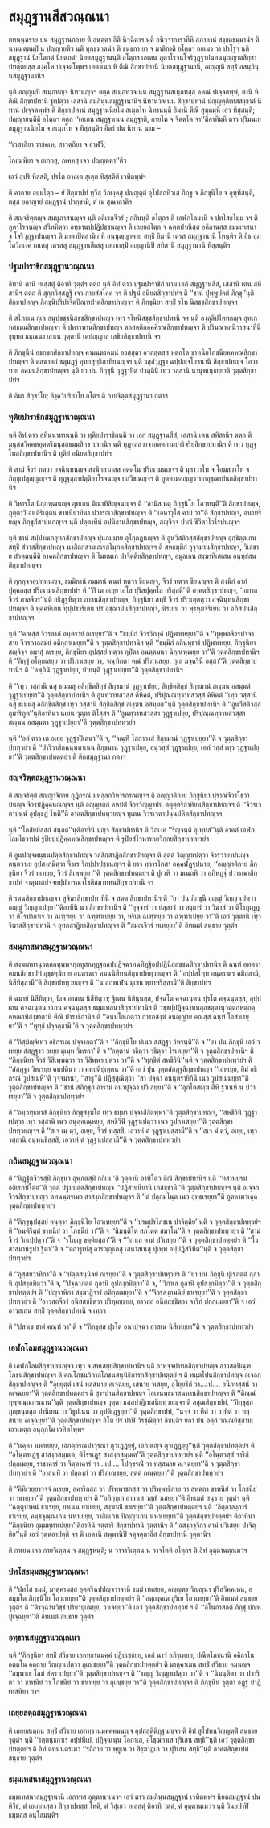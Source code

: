 <h1>สมุฎฺฐานสีสวณฺณนา</h1>
<p> ตทนนฺตราย   ปน สมุฎฺฐานกถาย ติ อนตฺตา อิติ นิจฺฉิตาฯ นฺติ อนิจฺจาการาทีหิ สภาคานํ สงฺขตธมฺมานํฯ ติ นามมตฺตมฺปิ น ปญฺญายติฯ นฺติ ทุกฺขฆาตนํฯ ติ ขนฺธกา ยา จ มาติกาติ อโตฺถฯ อยเมว วา ปาโฐฯ นฺติ สมุฎฺฐานํ นิยโตกตํ นิยตกตํ; นิยตสมุฎฺฐานนฺติ อโตฺถฯ เอเตน ภูตาโรจนโจริวุฎฺฐาปนอนนุญฺญาตสิกฺขาปทตฺตยสฺส สงฺคโห ปเจฺจตโพฺพฯ เอตาเนว หิ ตีณิ สิกฺขาปทานิ นิยตสมุฎฺฐานานิ, อเญฺญหิ สทฺธิํ อสมฺภินฺนสมุฎฺฐานานิฯ</p>


<p>นฺติ อญฺญมฺปิ สเมฺภทญฺจ นิทานญฺจฯ ตตฺถ สเมฺภทวจเนน สมุฎฺฐานสเมฺภทสฺส คหณํ ปเจฺจตพฺพํ, ตานิ หิ ตีณิ สิกฺขาปทานิ ฐเปตฺวา เสสานิ สมฺภินฺนสมุฎฺฐานานิฯ นิทานวจเนน สิกฺขาปทานํ ปญฺญตฺติเทสสงฺขาตํ นิทานํ ปเจฺจตพฺพํฯ ติ สิกฺขาปทานํ สมุฎฺฐานนิยโม สเมฺภโท นิทานนฺติ อิมานิ ตีณิ สุตฺตมฺหิ เอว ทิสฺสนฺติ; ปญฺญายนฺตีติ อโตฺถฯ ตตฺถ ‘‘เอเกน สมุฎฺฐาเนน สมุฎฺฐาติ, กายโต จ จิตฺตโต จา’’ติอาทิมฺหิ ตาว ปุริมนเย สมุฎฺฐานนิยโม จ สเมฺภโท จ ทิสฺสนฺติฯ อิตรํ ปน นิทานํ นาม –</p>


<p>
‘‘เวสาลิยา ราชคเห, สาวตฺถิยา จ อาฬวี;  
  
โกสมฺพิยา จ สเกฺกสุ, ภเคฺคสุ เจว ปญฺญตฺตา’’ติฯ  
</p>
  
<p>เอวํ อุปริ ทิสฺสติ, ปรโต อาคเต สุเตฺต ทิสฺสตีติ เวทิตพฺพํฯ</p>


<p>  ติ คาถาย อยมโตฺถ – ยํ สิกฺขาปทํ ทฺวีสุ วิภเงฺคสุ ปญฺญตฺตํ อุโปสถทิวเส ภิกฺขู จ ภิกฺขุนิโย จ อุทฺทิสนฺติ, ตสฺส ยถาญายํ สมุฎฺฐานํ ปวกฺขามิ, ตํ เม สุณาถาติฯ</p>


<p>ติ สญฺจริตฺตญฺจ สมนุภาสนญฺจฯ นฺติ อติเรกจีวรํ ; กถินนฺติ อโตฺถฯ ติ เอฬกโลมานิ  จ ปทโสธโมฺม จฯ ติ ภูตาโรจนญฺจ สํวิทหิตฺวา อทฺธานปฺปฎิปชฺชนญฺจฯ ติ เถยฺยสโตฺถ จ ฉตฺตปาณิสฺส อคิลานสฺส ธมฺมเทสนา จ โจริวุฎฺฐาปนญฺจฯ ติ มาตาปิตุสามิเกหิ อนนุญฺญาตาย สทฺธิํ อิมานิ เตรส สมุฎฺฐานานิ โหนฺติฯ ติ อิธ อุภโตวิภเงฺค เอเตสุ เตรสสุ สมุฎฺฐานสีเสสุ เอเกกสฺมิํ อญฺญานิปิ สทิสานิ สมุฎฺฐานานิ ทิสฺสนฺติฯ</p>


<h3>ปฐมปาราชิกสมุฎฺฐานวณฺณนา</h3>
<p> อิทานิ ตานิ ทเสฺสตุํ ติอาทิ วุตฺตํฯ ตตฺถ นฺติ อิทํ ตาว ปฐมปาราชิกํ นาม เอกํ สมุฎฺฐานสีสํ, เสสานิ เตน สทิสานิฯ ตตฺถ ติ สุกฺกวิสฺสฎฺฐิ เจว กายสํสโคฺค จฯ ติ ปฐมํ อนิยตสิกฺขาปทํฯ ติ ‘‘ชานํ ปุพฺพูปคตํ ภิกฺขุ’’นฺติ สิกฺขาปทญฺจ ภิกฺขุนิปริปาจิตปิณฺฑปาตสิกฺขาปทญฺจฯ ติ ภิกฺขุนิยา สทฺธิํ รโห นิสชฺชสิกฺขาปทญฺจฯ</p>


<p>ติ สโภชเน กุเล อนุปขชฺชนิสชฺชสิกฺขาปทญฺจ เทฺว รโหนิสชฺชสิกฺขาปทานิ จฯ นฺติ องฺคุลิปโตทกญฺจ อุทเก หสธมฺมสิกฺขาปทญฺจฯ ติ ปหารทานสิกฺขาปทญฺจ ตลสตฺติกอุคฺคิรณสิกฺขาปทญฺจฯ ติ ปริมณฺฑลนิวาสนาทีนิ ขุทฺทกวณฺณนาวสาเน วุตฺตานิ เตปญฺญาส เสขิยสิกฺขาปทานิ จฯ</p>


<p>ติ ภิกฺขุนีนํ อธกฺขกสิกฺขาปทญฺจ คามนฺตรคมนํ อวสฺสุตา อวสฺสุตสฺส  หตฺถโต ขาทนียโภชนียคฺคหณสิกฺขาปทญฺจฯ ติ ตลฆาตกํ ชตุมฎฺฐํ อุทกสุทฺธิกาทิยนญฺจฯ นฺติ วสฺสํวุฎฺฐา ฉปฺปญฺจโยชนานิ สิกฺขาปทญฺจ โอวาทาย อคมนสิกฺขาปทญฺจฯ นฺติ ยา ปน ภิกฺขุนี วุฎฺฐาปิตํ ปวตฺตินิํ เทฺว วสฺสานิ นานุพเนฺธยฺยาติ วุตฺตสิกฺขาปทํฯ</p>


<p>  ติ อิมา สิกฺขาโย; ลิงฺควิปริยาโย กโตฯ ติ กายจิตฺตสมุฎฺฐานา กตาฯ</p>


<h3>ทุติยปาราชิกสมุฎฺฐานวณฺณนา</h3>
<p> นฺติ  อิทํ ตาว อทินฺนาทานนฺติ วา ทุติยปาราชิกนฺติ วา เอกํ สมุฎฺฐานสีสํ, เสสานิ เตน สทิสานิฯ ตตฺถ ติ มนุสฺสวิคฺคหอุตฺตริมนุสฺสธมฺมสิกฺขาปทานิฯ นฺติ ทุฎฺฐุลฺลวาจาอตฺตกามปาริจริยสิกฺขาปทานิฯ ติ เทฺว ทุฎฺฐโทสสิกฺขาปทานิฯ ติ ทุติยํ อนิยตสิกฺขาปทํฯ</p>


<p>ติ สามํ จีวรํ ทตฺวา อจฺฉินฺทนญฺจ สงฺฆิกลาภสฺส อตฺตโน ปริณามนญฺจฯ ติ มุสาวาโท จ โอมสวาโท จ ภิกฺขุเปสุญฺญญฺจฯ ติ ทุฎฺฐุลฺลาปตฺติอาโรจนญฺจ ปถวีขณญฺจฯ ติ ภูตคามอญฺญวาทกอุชฺฌาปนกสิกฺขาปทานิฯ</p>


<p>ติ วิหารโต นิกฺกฑฺฒนญฺจ อุทเกน ติณาทิสิญฺจนญฺจฯ ติ ‘‘อามิสเหตุ ภิกฺขุนิโย โอวทนฺตี’’ติ สิกฺขาปทญฺจ, ภุตฺตาวิํ อนติริเตฺตน ขาทนียาทินา ปวารณาสิกฺขาปทญฺจฯ ติ ‘‘เอหาวุโส คามํ วา’’ติ สิกฺขาปทญฺจ, อนาทริยญฺจ ภิกฺขุภิํสาปนกญฺจฯ นฺติ ปตฺตาทีนํ อปนิธานสิกฺขาปทญฺจ, สญฺจิจฺจ ปาณํ ชีวิตาโวโรปนญฺจฯ</p>


<p>นฺติ ชานํ สปฺปาณกอุทกสิกฺขาปทญฺจ ปุนกมฺมาย อุโกฺกฎนญฺจฯ ติ  อูนวีสติวสฺสสิกฺขาปทญฺจ อุกฺขิตฺตเกน สทฺธิํ สํวาสสิกฺขาปทญฺจ นาสิตกสามเณรสโมฺภคสิกฺขาปทญฺจฯ ติ สหธมฺมิกํ วุจฺจมานสิกฺขาปทญฺจ, วิเลขาย สํวตฺตนฺตีติ อาคตสิกฺขาปทญฺจฯ ติ โมหนเก ปาจิตฺติยสิกฺขาปทญฺจ, อมูลเกน สงฺฆาทิเสเสน อนุทฺธํสนสิกฺขาปทญฺจฯ</p>


<p>ติ กุกฺกุจฺจอุปทหนญฺจ, ธมฺมิกานํ กมฺมานํ ฉนฺทํ ทตฺวา ขียนญฺจ, จีวรํ ทตฺวา ขียนญฺจฯ ติ สงฺฆิกํ ลาภํ  ปุคฺคลสฺส ปริณามนสิกฺขาปทํฯ ติ ‘‘กิํ เต อเยฺย เอโส ปุริสปุคฺคโล กริสฺสตี’’ติ อาคตสิกฺขาปทญฺจ, ‘‘อกาลจีวรํ กาลจีวร’’นฺติ อธิฎฺฐหิตฺวา ภาชนสิกฺขาปทญฺจ, ภิกฺขุนิยา สทฺธิํ จีวรํ ปริวเตฺตตฺวา อจฺฉินฺทนสิกฺขาปทญฺจฯ   ติ ทุคฺคหิเตน ทุปฺปธาริเตน ปรํ อุชฺฌาปนสิกฺขาปทญฺจ, นิรเยน วา พฺรหฺมจริเยน วา อภิสปนสิกฺขาปทญฺจฯ</p>


<p>นฺติ ‘‘คณสฺส จีวรลาภํ อนฺตรายํ กเรยฺยา’’ติ จ ‘‘ธมฺมิกํ จีวรวิภงฺคํ ปฎิพาเหยฺยา’’ติ จ ‘‘ทุพฺพลจีวรปจฺจาสาย จีวรกาลสมยํ อติกฺกาเมยฺยา’’ติ จ วุตฺตสิกฺขาปทานิฯ นฺติ ‘‘ธมฺมิกํ กถินุทฺธารํ ปฎิพาเหยฺย, ภิกฺขุนิยา สญฺจิจฺจ อผาสุํ กเรยฺย, ภิกฺขุนิยา อุปสฺสยํ ทตฺวา กุปิตา อนตฺตมนา นิกฺกเฑฺฒยฺย วา’’ติ วุตฺตสิกฺขาปทานิฯ ติ ‘‘ภิกฺขุํ อโกฺกเสยฺย วา ปริภาเสยฺย วา, จณฺฑิกตา คณํ ปริภาเสยฺย, กุเล มจฺฉรินี อสฺสา’’ติ วุตฺตสิกฺขาปทานิฯ ติ ‘‘คพฺภินิํ วุฎฺฐาเปยฺย, ปายนฺติํ วุฎฺฐาเปยฺยา’’ติ วุตฺตสิกฺขาปทานิฯ</p>


<p>ติ ‘‘เทฺว วสฺสานิ ฉสุ ธเมฺมสุ อสิกฺขิตสิกฺขํ สิกฺขมานํ วุฎฺฐาเปยฺย, สิกฺขิตสิกฺขํ สิกฺขมานํ สเงฺฆน อสมฺมตํ วุฎฺฐาเปยฺยา’’ติ วุตฺตสิกฺขาปทานิฯ ติ อูนทฺวาทสวสฺสํ คิหิคตํ, ปริปุณฺณทฺวาทสวสฺสํ คิหิคตํ ‘‘เทฺว วสฺสานิ ฉสุ ธเมฺมสุ อสิกฺขิตสิกฺขํ เทฺว วสฺสานิ สิกฺขิตสิกฺขํ สเงฺฆน อสมฺมต’’นฺติ วุตฺตสิกฺขาปทานิฯ ติ ‘‘อูนวีสติวสฺสํ กุมาริภูต’’นฺติอาทินา นเยน วุตฺตา  ติโสฺสฯ ติ ‘‘อูนทฺวาทสวสฺสา วุฎฺฐาเปยฺย, ปริปุณฺณทฺวาทสวสฺสา สเงฺฆน อสมฺมตา วุฎฺฐาเปยฺยา’’ติ วุตฺตสิกฺขาปททฺวยํฯ</p>


<p>นฺติ ‘‘อลํ ตาว เต อเยฺย วุฎฺฐาปิเตนา’’ติ จ, ‘‘จณฺฑิํ โสกาวาสํ สิกฺขมานํ วุฎฺฐาเปยฺยา’’ติ จ วุตฺตสิกฺขาปททฺวยํฯ ติ ‘‘ปาริวาสิกฉนฺททาเนน สิกฺขมานํ วุฎฺฐาเปยฺย, อนุวสฺสํ วุฎฺฐาเปยฺย, เอกํ วสฺสํ เทฺว วุฎฺฐาเปยฺยา’’ติ วุตฺตสิกฺขาปทตฺตยํฯ ติ ติกสมุฎฺฐานา กตาฯ</p>


<h3>สญฺจริตฺตสมุฎฺฐานวณฺณนา</h3>
<p>   ติ สญฺจริตฺตํ สญฺญาจิกาย กุฎิกรณํ มหลฺลกวิหารกรณญฺจฯ ติ อญฺญาติกาย  ภิกฺขุนิยา ปุราณจีวรโธวาปนญฺจ จีวรปฎิคฺคหณญฺจฯ นฺติ อญฺญาตกํ คหปติํ จีวรวิญฺญาปนํ ตตุตฺตริสาทิยนสิกฺขาปทญฺจฯ ติ ‘‘จีวรเจตาปนฺนํ อุปกฺขฎํ โหตี’’ติ อาคตสิกฺขาปททฺวยญฺจ ทูเตน จีวรเจตาปนฺนปหิตสิกฺขาปทญฺจฯ</p>


<p>นฺติ ‘‘โกสิยมิสฺสกํ สนฺถต’’นฺติอาทีนิ ปญฺจ สิกฺขาปทานิฯ ติ วิภเงฺค ‘‘ริญฺจนฺติ อุเทฺทส’’นฺติ อาคตํ เอฬกโลมโธวาปนํ รูปิยปฺปฎิคฺคหณสิกฺขาปทญฺจฯ ติ รูปิยสํโวหารกยวิกฺกยสิกฺขาปททฺวยํฯ</p>


<p>ติ อูนปญฺจพนฺธนปตฺตสิกฺขาปทญฺจ วสฺสิกสาฎิกสิกฺขาปทญฺจฯ ติ สุตฺตํ วิญฺญาเปตฺวา จีวรวายาปนญฺจ ตนฺตวาเย อุปสงฺกมิตฺวา จีวเร วิกปฺปาปชฺชนญฺจฯ ติ ยาว ทฺวารโกสา อคฺคฬฎฺฐปนาย, ‘‘อญฺญาติกาย ภิกฺขุนิยา จีวรํ ทเทยฺย, จีวรํ สิเพฺพยฺยา’’ติ วุตฺตสิกฺขาปทตฺตยํฯ ติ ปูเวหิ วา มเนฺถหิ วา อภิหฎฺฐุํ ปวารณาสิกฺขาปทํ จาตุมาสปจฺจยปฺปวารณาโชติสมาทหนสิกฺขาปทานิ จฯ</p>


<p>  ติ รตนสิกฺขาปทเญฺจว สูจิฆรสิกฺขาปทาทีนิ จ สตฺต สิกฺขาปทานิฯ ติ ‘‘ยา ปน ภิกฺขุนี อญฺญํ วิญฺญาเปตฺวา อญฺญํ วิญฺญาเปยฺยา’’ติอาทีนิ นว สิกฺขาปทานิฯ ติ ‘‘อุจฺจารํ วา ปสฺสาวํ วา สงฺการํ วา วิฆาสํ วา ติโรกุเฎฺฎ วา ติโรปากาเร วา ฉเฑฺฑยฺย วา ฉฑฺฑาเปยฺย วา, หริเต ฉเฑฺฑยฺย วา ฉฑฺฑาเปยฺย วา’’ติ เอวํ วุตฺตานิ เทฺว วิฆาสสิกฺขาปทานิ จ อุทกสาฎิกาสิกฺขาปทญฺจฯ ติ ‘‘สมณจีวรํ ทเทยฺยา’’ติ อิทเมตํ สนฺธาย วุตฺตํฯ</p>


<h3>สมนุภาสนาสมุฎฺฐานวณฺณนา</h3>
<p>   ติ สงฺฆเภทานุวตฺตกทุพฺพจกุลทูสกทุฎฺฐุลฺลปฺปฎิจฺฉาทนทิฎฺฐิอปฺปฎินิสฺสชฺชนสิกฺขาปทานิฯ ติ  ฉนฺทํ อทตฺวา คมนสิกฺขาปทํ อุชฺชคฺฆิกาย อนฺตรฆเร คมนนิสีทนสิกฺขาปททฺวยญฺจฯ ติ ‘‘อปฺปสโทฺท อนฺตรฆเร คมิสฺสามิ, นิสีทิสฺสามี’’ติ สิกฺขาปททฺวยญฺจฯ ติ ‘‘น สกพเฬน มุเขน พฺยาหริสฺสามี’’ติ สิกฺขาปทํฯ</p>


<p>ติ ฉมายํ นิสีทิตฺวา, นีเจ อาสเน นิสีทิตฺวา; ฐิเตน นิสินฺนสฺส, ปจฺฉโต คจฺฉเนฺตน ปุรโต คจฺฉนฺตสฺส, อุปฺปเถน คจฺฉเนฺตน ปเถน คจฺฉนฺตสฺส ธมฺมเทสนาสิกฺขาปทานิฯ ติ วชฺชปฺปฎิจฺฉาทนอุอขตฺตานุวตฺตกหตฺถคฺคหณาทิสงฺขาตานิ ตีณิ ปาราชิกานิฯ ติ ‘‘อนปโลเกตฺวา การกสงฺฆํ อนญฺญาย คณสฺส ฉนฺทํ โอสาเรยฺยา’’ติ จ ‘‘พุทฺธํ ปจฺจกฺขามี’’ติ จ วุตฺตสิกฺขาปททฺวยํฯ</p>


<p>ติ ‘‘กิสฺมิญฺจิเทว อธิกรเณ ปจฺจากตา’’ติ จ ‘‘ภิกฺขุนิโย ปเนว สํสฎฺฐา วิหรนฺตี’’ติ จ ‘‘ยา ปน ภิกฺขุนี เอวํ วเทยฺย สํสฎฺฐาว อเยฺย ตุเมฺห วิหรถา’’ติ จ ‘‘อตฺตานํ วธิตฺวา วธิตฺวา โรเทยฺยา’’ติ จ วุตฺตสิกฺขาปทานิฯ ติ ‘‘ภิกฺขุนิยา จีวรํ วิสิเพฺพตฺวา วา วิสิพฺพาเปตฺวา วา’’ติ จ ‘‘ทุกฺขิตํ  สหชีวินิ’’นฺติ จ วุตฺตสิกฺขาปททฺวยํฯ ติ ‘‘สํสฎฺฐา วิหเรยฺย คหปตินา วา คหปติปุเตฺตน วา’’ติ เอวํ ปุน วุตฺตสํสฎฺฐสิกฺขาปทญฺจ ‘‘เอหเยฺย, อิมํ อธิกรณํ วูปสเมหี’’ติ วุจฺจมานา, ‘‘สาธู’’ติ ปฎิสฺสุณิตฺวา ‘‘สา ปจฺฉา อนนฺตรายิกินี เนว วูปสเมฺมยฺยา’’ติ วุตฺตสิกฺขาปทญฺจฯ ติ ‘‘ชานํ สภิกฺขุกํ อารามํ อนาปุจฺฉา ปวิเสยฺยา’’ติ จ ‘‘อุภโตสเงฺฆ ตีหิ ฐาเนหิ น ปวาเรยฺยา’’ติ จ วุตฺตสิกฺขาปททฺวยํฯ</p>


<p>ติ ‘‘อนฺวทฺธมาสํ ภิกฺขุนิยา ภิกฺขุสงฺฆโต เทฺว ธมฺมา ปจฺจาสีสิตพฺพา’’ติ วุตฺตสิกฺขาปทญฺจ, ‘‘สหชีวินิํ วุฎฺฐาเปตฺวา เทฺว วสฺสานิ เนว อนุคฺคเณฺหยฺย, สหชีวินิํ วุฎฺฐาเปตฺวา เนว วูปกาเสยฺยา’’ติ วุตฺตสิกฺขาปททฺวยญฺจฯ ติ ‘‘สเจ เม ตฺวํ, อเยฺย, จีวรํ ทสฺสสิ, เอวาหํ  ตํ วุฎฺฐาเปสฺสามี’’ติ จ ‘‘สเจ มํ ตฺวํ, อเยฺย, เทฺว วสฺสานิ อนุพนฺธิสฺสสิ, เอวาหํ ตํ วุฎฺฐาเปสฺสามี’’ติ จ วุตฺตสิกฺขาปททฺวยํฯ</p>


<h3>กถินสมุฎฺฐานวณฺณนา</h3>
<p>   ติ ‘‘นิฎฺฐิตจีวรสฺมิํ ภิกฺขุนา อุพฺภตสฺมิํ กถิเน’’ติ วุตฺตานิ อาทิโตว ตีณิ สิกฺขาปทานิฯ นฺติ ‘‘ทสาหปรมํ อติเรกปโตฺต’’ติ วุตฺตํ ปฐมปตฺตสิกฺขาปทญฺจ ‘‘ปฎิสายนียานิ เภสชฺชานี’’ติ วุตฺตสิกฺขาปทญฺจฯ นฺติ อเจฺจกจีวรสิกฺขาปทญฺจ ตทนนฺตรเมว สาสงฺกสิกฺขาปทญฺจฯ ติ ‘‘ตํ ปกฺกมโนฺต เนว อุทฺธเรยฺยา’’ติ ภูตคามวเคฺค วุตฺตสิกฺขาปททฺวยํฯ</p>


<p>ติ ‘‘ภิกฺขุนุปสฺสยํ คนฺตฺวา ภิกฺขุนิโย โอวเทยฺยา’’ติ จ ‘‘ปรมฺปรโภชเน ปาจิตฺติย’’นฺติ จ วุตฺตสิกฺขาปททฺวยํฯ ติ ‘‘อนติริตฺตํ ขาทนียํ วา โภชนียํ วา’’ติ จ ‘‘นิมนฺติโต สภโตฺต สมาโน’’ติ จ วุตฺตสิกฺขาปททฺวยํฯ ติ ‘‘สามํ จีวรํ วิกเปฺปตฺวา’’ติ จ ‘‘รโญฺญ ขตฺติยสฺสา’’ติ จ ‘‘วิกาเล คามํ ปวิเสยฺยา’’ติ จ วุตฺตสิกฺขาปทตฺตยํฯ ติ  ‘‘โวสาสมานรูปา ฐิตา’’ติ จ ‘‘ตถารูเปสุ อารญฺญเกสุ เสนาสเนสุ ปุเพฺพ อปฺปฎิสํวิทิต’’นฺติ จ วุตฺตสิกฺขาปททฺวยํฯ</p>


<p>ติ ‘‘อุสฺสยวาทิกา’’ติ จ ‘‘ปตฺตสนฺนิจยํ กเรยฺยา’’ติ จ วุตฺตสิกฺขาปททฺวยํฯ ติ ‘‘ยา ปน ภิกฺขุนี ปุเรภตฺตํ กุลานิ อุปสงฺกมิตฺวา’’ติ จ, ‘‘ปจฺฉาภตฺตํ กุลานิ อุปสงฺกมิตฺวา’’ติ จ, ‘‘วิกาเล กุลานิ อุปสงฺกมิตฺวา’’ติ จ วุตฺตสิกฺขาปทตฺตยํฯ ติ ‘‘ปญฺจาหิกา สงฺฆาฎิจารํ อติกฺกเมยฺยา’’ติ จ ‘‘จีวรสงฺกมนียํ ธาเรยฺยา’’ติ จ วุตฺตสิกฺขาปททฺวยํฯ ติ ‘‘อาวสถจีวรํ อนิสฺสชฺชิตฺวา ปริภุเญฺชยฺย, อาวสถํ อนิสฺสชฺชิตฺวา จาริกํ ปกฺกเมยฺยา’’ติ จ เอวํ อาวสเถน สทฺธิํ วุตฺตสิกฺขาปทานิ จ เทฺวฯ</p>


<p>ติ ‘‘ปสาเข ชาตํ คณฺฑํ วา’’ติ จ ‘‘ภิกฺขุสฺส ปุรโต อนาปุจฺฉา อาสเน นิสีเทยฺยา’’ติ จ วุตฺตสิกฺขาปททฺวยํฯ</p>


<h3>เอฬกโลมสมุฎฺฐานวณฺณนา</h3>
<p>   ติ เอฬกโลมสิกฺขาปทเญฺจว เทฺว จ สหเสยฺยสิกฺขาปทานิฯ นฺติ อาหจฺจปาทกสิกฺขาปทญฺจ อาวสถปิณฺฑโภชนสิกฺขาปทญฺจฯ ติ คณโภชนวิกาลโภชนสนฺนิธิการกสิกฺขาปทตฺตยํ ฯ ติ ทนฺตโปนสิกฺขาปทญฺจ อเจลกสิกฺขาปทญฺจฯ ติ ‘‘อุยฺยุตฺตํ เสนํ ทสฺสนาย คเจฺฉยฺย, เสนาย วเสยฺย, อุโยฺยธิกํ วา…เป.… อนีกทสฺสนํ วา คเจฺฉยฺยา’’ติ วุตฺตสิกฺขาปทตฺตยํฯ ติ สุราปานสิกฺขาปทญฺจ โอเรนทฺธมาสนหานสิกฺขาปทญฺจฯ ติ ‘‘ติณฺณํ ทุพฺพณฺณกรณาน’’นฺติ วุตฺตสิกฺขาปทญฺจ วุตฺตาวเสสปาฎิเทสนียทฺวยญฺจฯ ติ ลสุณสิกฺขาปทํ, ‘‘ภิกฺขุสฺส ภุญฺชนฺตสฺส ปานีเยน วา วิธูปเนน วา อุปติเฎฺฐยฺยา’’ติ วุตฺตสิกฺขาปทํ, ‘‘นจฺจํ วา คีตํ วา วาทิตํ วา ทสฺสนาย คเจฺฉยฺยา’’ติ วุตฺตสิกฺขาปทญฺจฯ อิโต ปรํ ปาฬิํ วิรชฺฌิตฺวา ลิขนฺติฯ ยถา ปน อตฺถํ วณฺณยิสฺสาม; เอวเมตฺถ อนุกฺกโม เวทิตโพฺพฯ</p>


<p>  ติ ‘‘นคฺคา นหาเยยฺย, เอกตฺถรณปาวุรณา ตุวเฎฺฎยฺยุํ, เอกมเญฺจ ตุวเฎฺฎยฺยุ’’นฺติ วุตฺตสิกฺขาปทตฺตยํฯ ติ ‘‘อโนฺตรเฎฺฐ สาสงฺกสมฺมเต, ติโรรเฎฺฐ สาสงฺกสมฺมเต’’ติ วุตฺตสิกฺขาปททฺวยํฯ นฺติ ‘‘อโนฺตวสฺสํ จาริกํ ปกฺกเมยฺย, ราชาคารํ วา จิตฺตาคารํ วา…เป.… โปกฺขรณิํ วา ทสฺสนาย คเจฺฉยฺยา’’ติ จ วุตฺตสิกฺขาปททฺวยํฯ ติ ‘‘อาสนฺทิํ วา ปลฺลงฺกํ วา ปริภุเญฺชยฺย, สุตฺตํ กเนฺตยฺยา’’ติ วุตฺตสิกฺขาปททฺวยํฯ</p>


<p>ติ ‘‘คิหิเวยฺยาวจฺจํ กเรยฺย, อคาริกสฺส วา ปริพฺพาชกสฺส วา ปริพฺพาชิกาย วา สหตฺถา ขาทนียํ วา โภชนียํ วา ทเทยฺยา’’ติ วุตฺตสิกฺขาปททฺวยํฯ ติ ‘‘อภิกฺขุเก อาวาเส วสฺสํ วเสยฺยา’’ติ อิทเมตํ สนฺธาย วุตฺตํฯ นฺติ ‘‘ฉตฺตุปาหนํ ธาเรยฺย, ยาเนน ยาเยยฺย, สงฺฆาณิํ ธาเรยฺยา’’ติ วุตฺตสิกฺขาปทตฺตยํฯ นฺติ ‘‘อิตฺถาลงฺการํ ธาเรยฺย, คนฺธจุณฺณเกน นหาเยยฺย, วาสิตเกน ปิญฺญาเกน นหาเยยฺยา’’ติ วุตฺตสิกฺขาปทตฺตยํฯ ติอาทินา ‘‘ภิกฺขุนิยา อุมฺมทฺทาเปยฺยา’’ติอาทีนิ จตฺตาริ สิกฺขาปทานิ วุตฺตานิฯ ติ ‘‘อสงฺกจฺจิกา  คามํ ปวิเสยฺย ปาจิตฺติย’’นฺติ เอวํ วุตฺตอาปตฺติ จฯ ติ  เอตานิ สพฺพานิปิ จตุจตฺตาลีส สิกฺขาปทานิ วุตฺตานิฯ</p>


<p>ติ กาเยน เจว กายจิเตฺตน จ สมุฎฺฐหนฺติ; น วาจาจิเตฺตน น วาจโตติ อโตฺถฯ ติ อิทํ อุตฺตานตฺถเมวฯ</p>


<h3>ปทโสธมฺมสมุฎฺฐานวณฺณนา</h3>
<p> ติ ‘‘ปทโส ธมฺมํ, มาตุคามสฺส อุตฺตริฉปฺปญฺจวาจาหิ ธมฺมํ เทเสยฺย, อญฺญตฺร วิญฺญุนา ปุริสวิคฺคเหน, อสมฺมโต ภิกฺขุนิโย โอวเทยฺยา’’ติ วุตฺตสิกฺขาปทตฺตยํฯ ติ ‘‘อตฺถงฺคเต สูริเย โอวเทยฺยา’’ติ อิทเมตํ สนฺธาย วุตฺตํฯ ติ ‘‘ติรจฺฉานวิชฺชํ ปริยาปุเณยฺย, วาเจยฺยา’’ติ เอวํ วุตฺตสิกฺขาปททฺวยํ ฯ ติ ‘‘อโนกาสกตํ ภิกฺขุํ ปญฺหํ ปุเจฺฉยฺยา’’ติ อิทเมตํ สนฺธาย วุตฺตํฯ</p>


<h3>อทฺธานสมุฎฺฐานวณฺณนา</h3>
<p> นฺติ ‘‘ภิกฺขุนิยา สทฺธิํ สํวิธาย เอกทฺธานมคฺคํ ปฎิปเชฺชยฺย, เอกํ นาวํ อภิรุเหยฺย, ปณีตโภชนานิ อคิลาโน อตฺตโน อตฺถาย วิญฺญาเปตฺวา ภุเญฺชยฺยา’’ติ วุตฺตสิกฺขาปทตฺตยํฯ ติ มาตุคาเมน สทฺธิํ สํวิธาย คมนญฺจ ‘‘สมฺพาเธ โลมํ สํหราเปยฺยา’’ติ วุตฺตสิกฺขาปทญฺจฯ ติ ‘‘ธญฺญํ วิญฺญาเปตฺวา วา’’ติ จ ‘‘นิมนฺติตา วา ปวาริตา วา ขาทนียํ วา โภชนียํ วา ขาเทยฺย วา ภุเญฺชยฺย วา’’ติ วุตฺตสิกฺขาปทญฺจฯ ติ ภิกฺขุนีนํ วุตฺตา อฎฺฐ ปาฎิเทสนียา วาฯ</p>


<h3>เถยฺยสตฺถสมุฎฺฐานวณฺณนา</h3>
<p> ติ เถยฺยสเตฺถน สทฺธิํ สํวิธาย เอกทฺธานมคฺคคมนญฺจ อุปสฺสุติติฎฺฐนญฺจฯ ติ อิทํ สูโปทนวิญฺญตฺติํ สนฺธาย วุตฺตํฯ นฺติ ‘‘รตฺตนฺธกาเร อปฺปทีเป, ปฎิจฺฉเนฺน  โอกาเส, อโชฺฌกาเส ปุริเสน สทฺธิ’’นฺติ เอวํ วุตฺตสิกฺขาปทตฺตยํฯ ติ อิทํ ตทนนฺตรเมว ‘‘รถิกาย วา พฺยูเห วา สิงฺฆาฎเก วา ปุริเสน สทฺธิ’’นฺติ อาคตสิกฺขาปทํ สนฺธาย วุตฺตํฯ</p>


<h3>ธมฺมเทสนาสมุฎฺฐานวณฺณนา</h3>
<p> ธมฺมเทสนาสมุฎฺฐานานิ เอกาทส  อุตฺตานาเนวฯ เอวํ ตาว สมฺภินฺนสมุฎฺฐานํ เวทิตพฺพํฯ นิยตสมุฎฺฐานํ ปน ติวิธํ, ตํ เอเกกเสฺสว สิกฺขาปทสฺส โหติ, ตํ วิสุํเยว ทเสฺสตุํ ติอาทิ วุตฺตํ, ตํ อุตฺตานเมวฯ นฺติ วินยปาฬิธมฺมสฺส อนุโลมนฺติฯ</p>

</p>






